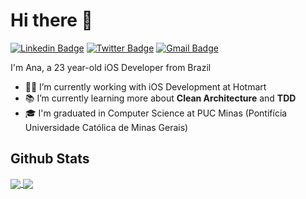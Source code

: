# Hi there 👋 

[![Linkedin Badge](https://img.shields.io/badge/-LinkedIn-blue?style=flat-square&logo=Linkedin&logoColor=white&link=https://www.linkedin.com/in/anacamargosvl/)](https://www.linkedin.com/in/anacamargosvl/)
[![Twitter Badge](https://img.shields.io/badge/-Twitter-1ca0f1?style=flat-square&labelColor=1ca0f1&logo=twitter&logoColor=white&link=https://twitter.com/anacamargosvl)](https://twitter.com/anacamargosvl)
[![Gmail Badge](https://img.shields.io/badge/-Gmail-c14438?style=flat-square&logo=Gmail&logoColor=white&link=mailto:anacamargosvl@gmail.com)](mailto:anacamargosvl@gmail.com)


I'm Ana, a 23 year-old iOS Developer from Brazil

- :woman_technologist: I’m currently working with iOS Development at Hotmart
- :books: I’m currently learning more about **Clean Architecture** and **TDD**
- :mortar_board: I'm graduated in Computer Science at PUC Minas (Pontifícia Universidade Católica de Minas Gerais)


## Github Stats

<a href="https://github.com/anacamargos/github-readme-stats">
  <img align="center" src="https://github-readme-stats.vercel.app/api?username=anacamargos&show_icons=true&count_private=true&hide=issues&hide_border=true" />
</a>
<a href="https://github.com/anacamargos/convoychat">
  <img align="center" src="https://github-readme-stats.vercel.app/api/top-langs/?username=anacamargos&layout=compact&langs_count=6&hide_border=true" />
</a>

<!--
**anacamargos/anacamargos** is a ✨ _special_ ✨ repository because its `README.md` (this file) appears on your GitHub profile.

Here are some ideas to get you started:

- 🔭 I’m currently working on ...
- 🌱 I’m currently learning ...
- 👯 I’m looking to collaborate on ...
- 🤔 I’m looking for help with ...
- 💬 Ask me about ...
- 📫 How to reach me: ...
- 😄 Pronouns: ...
- ⚡ Fun fact: ...
-->

